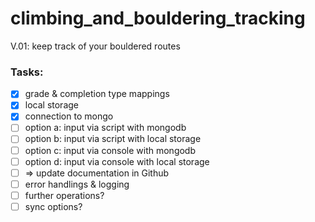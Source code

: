 # climbing_and_bouldering_tracking
V.01: keep track of your bouldered routes


### Tasks:
- [x] grade & completion type mappings
- [x] local storage
- [x] connection to mongo
- [ ] option a: input via script with mongodb
- [ ] option b: input via script with local storage
- [ ] option c: input via console with mongodb
- [ ] option d: input via console with local storage
- [ ] => update documentation in Github
- [ ] error handlings & logging
- [ ] further operations? 
- [ ] sync options?
